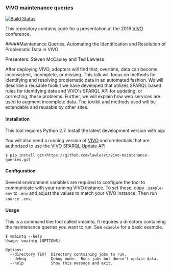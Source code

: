 ### VIVO maintenance queries

[![Build Status](https://travis-ci.org/lawlesst/vivo-rdflib-sparqlstore.svg?branch=master)](https://travis-ci.org/lawlesst/vivo-maintenance-queries)

This repository contains code for a presentation at the 2016 [VIVO](http://vivoweb.org) conference.

#####Maintenance Queries, Automating the Identification and Resolution of Problematic Data in VIVO

Presenters: Steven McCauley and Ted Lawless

After deploying VIVO, adopters will find that, overtime, data can become inconsistent, incomplete, or missing. This talk will focus on methods for identifying and resolving problematic data in an automated fashion. We will describe a reusable toolkit we have developed that utilizes SPARQL based rules for identifying data and VIVO's SPARQL API for updating, or correcting, these problems. Further, we will explain how web services are used to augment incomplete data. The toolkit and methods used will be extendable and reusable by other sites.


#### Installation

This tool requires Python 2.7. Install the latest development version with pip:

You will also need a running version of [VIVO](http://vivoweb.org) and credentials that are authorized to use the [VIVO SPARQL Update API](https://wiki.duraspace.org/display/VIVO/The+SPARQL+Update+API)

`$ pip install git+https://github.com/lawlesst/vivo-maintenance-queries.git`

#### Configuration

Several environment variables are required to configure the tool to communicate
with your running VIVO instance. To set these, copy `.sample-env` to `.env` and adjust the values to match your VIVO instance. Then run `source .env`.

#### Usage

This is a command line tool called vmaintq. It requires a directory containing
the maintenance queries you want to run. See `example` for a basic example.

```
$ vmaintq --help
Usage: vmaintq [OPTIONS]

Options:
  --directory TEXT  Directory containing jobs to run.
  --debug           Debug mode.  Runs jobs but doesn't update data.
  --help            Show this message and exit.
```
